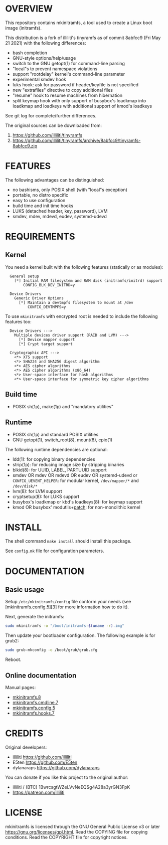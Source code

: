 OVERVIEW
========

This repository contains mkinitramfs, a tool used to create a Linux
boot image (initramfs).

This distribution is a fork of illiliti's tinyramfs as of commit
8abfcc9 (Fri May 21 2021) with the following differences:
  * bash completion
  * GNU-style options/help/usage
  * switch to the GNU getopt(1) for command-line parsing
  * "local"s to prevent namespace violations
  * support "rootdelay" kernel's command-line parameter
  * experimental smdev hook
  * luks hook: ask for password if header/keyfile is not specified
  * new "extrafiles" directive to copy additional files
  * "resume" hook to resume machines from hibernation
  * split keymap hook with only support of busybox's loadkmap into
    loadkmap and loadkeys with additional support of kmod's loadkeys 

See git log for complete/further differences.

The original sources can be downloaded from:
  1. https://github.com/illiliti/tinyramfs
  2. https://github.com/illiliti/tinyramfs/archive/8abfcc9/tinyramfs-8abfcc9.zip


FEATURES
========

The following advantages can be distinguished:
  * no bashisms, only POSIX shell (with "local"s exception)
  * portable, no distro specific
  * easy to use configuration
  * build time and init time hooks
  * LUKS (detached header, key, password), LVM
  * smdev, mdev, mdevd, eudev, systemd-udevd


REQUIREMENTS
============

Kernel
------

You need a kernel built with the following features (statically or as
modules):
```
  General setup
    [*] Initial RAM filesystem and RAM disk (initramfs/initrd) support
        CONFIG_BLK_DEV_INITRD=y

  Device Drivers
    Generic Driver Options
      [*] Maintain a devtmpfs filesystem to mount at /dev
          CONFIG_DEVTMPFS=y
```

To use `mkinitramfs` with encrypted root is needed to include the
following features too:
```
  Device Drivers --->
    Multiple devices driver support (RAID and LVM) --->
      [*] Device mapper support
      [*] Crypt target support

  Cryptographic API --->
    <*> XTS support
    <*> SHA224 and SHA256 digest algorithm
    <*> AES cipher algorithms
    <*> AES cipher algorithms (x86_64)
    <*> User-space interface for hash algorithms
    <*> User-space interface for symmetric key cipher algorithms
```

Build time
----------
  * POSIX sh(1p), make(1p) and "mandatory utilities"

Runtime
-------
  * POSIX sh(1p) and standard POSIX utilities
  * GNU getopt(1), switch_root(8), mount(8), cpio(1)

The following runtime dependencies are optional:

  * ldd(1): for copying binary dependencies
  * strip(1p): for reducing image size by stripping binaries
  * blkid(8): for UUID, LABEL, PARTUUID support
  * smdev OR mdev OR mdevd OR eudev OR systemd-udevd or
    `CONFIG_UEVENT_HELPER`: for modular kernel, `/dev/mapper/*` and
    `/dev/disk/*`
  * lvm(8): for LVM support
  * cryptsetup(8): for LUKS support
  * busybox's loadkmap or kbd's loadkeys(8): for keymap support
  * kmod OR busybox' modutils+[patch][1]: for non-monolithic kernel

[1]: /patches/modprobe-kernel-version.patch


INSTALL
=======

The shell command `make install` should install this package.

See `config.mk` file for configuration parameters.


DOCUMENTATION
=============

Basic usage
-----------

Setup `/etc/mkinitramfs/config` file conform your needs (see
[mkinitramfs.config.5][3] for more information how to do it).

Next, generate the initramfs:

```sh
sudo mkinitramfs -o "/boot/initramfs-$(uname -r).img"
```

Then update your bootloader configuration.
The following example is for grub2:

```sh
sudo grub-mkconfig -o /boot/grub/grub.cfg
```

Reboot.

Online documentation
--------------------

Manual pages:
- [mkinitramfs.8](https://zeppe-lin.github.io/mkinitramfs.8.html)
- [mkinitramfs.cmdline.7](https://zeppe-lin.github.io/mkinitramfs.cmdline.7.html)
- [mkinitramfs.config.5](https://zeppe-lin.github.io/mkinitramfs.config.5.html)
- [mkinitramfs.hooks.7](https://zeppe-lin.github.io/mkinitramfs.hooks.7.html)


CREDITS
=======

Original developers:
  * illiliti    <https://github.com/illiliti>
  * E5ten       <https://github.com/E5ten>
  * dylanaraps  <https://github.com/dylanaraps>

You can donate if you like this project to the original author:
  * illiliti / (BTC) 1BwrcsgtWZeLVvNeEQSg4A28a3yrGN3FpK
  * https://patreon.com/illiliti


LICENSE
=======

mkinitramfs is licensed through the GNU General Public License v3 or
later <https://gnu.org/licenses/gpl.html>.
Read the COPYING file for copying conditions.
Read the COPYRIGHT file for copyright notices.
